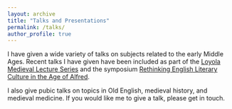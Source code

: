 ```yaml
---
layout: archive
title: "Talks and Presentations"
permalink: /talks/
author_profile: true
---
```


I have given a wide variety of talks on subjects related to the early Middle Ages. Recent talks I have given have been included as part of the [Loyola Medieval Lecture Series](Loyola-Talk.jpeg) and the symposium [Rethinking English Literary Culture in the Age of Alfred](Alfred-Symposium.png). 

I also give pubic talks on topics in Old English, medieval history, and medieval medicine.  If you would like me to give a talk, please get in touch. 